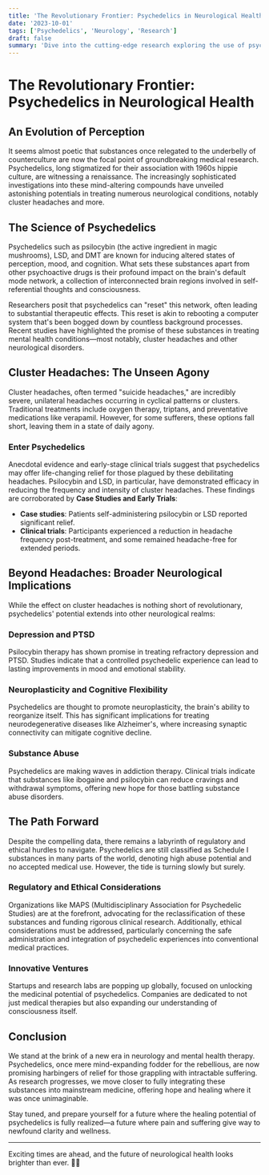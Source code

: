 ```yaml
---
title: 'The Revolutionary Frontier: Psychedelics in Neurological Health'
date: '2023-10-01'
tags: ['Psychedelics', 'Neurology', 'Research']
draft: false
summary: 'Dive into the cutting-edge research exploring the use of psychedelics in treating cluster headaches and other neurological conditions. Discover how these once-taboo substances are making a comeback in the medical field.'
---
```


# The Revolutionary Frontier: Psychedelics in Neurological Health

## An Evolution of Perception

It seems almost poetic that substances once relegated to the underbelly of counterculture are now the focal point of groundbreaking medical research. Psychedelics, long stigmatized for their association with 1960s hippie culture, are witnessing a renaissance. The increasingly sophisticated investigations into these mind-altering compounds have unveiled astonishing potentials in treating numerous neurological conditions, notably cluster headaches and more.

## The Science of Psychedelics

Psychedelics such as psilocybin (the active ingredient in magic mushrooms), LSD, and DMT are known for inducing altered states of perception, mood, and cognition. What sets these substances apart from other psychoactive drugs is their profound impact on the brain's default mode network, a collection of interconnected brain regions involved in self-referential thoughts and consciousness. 

Researchers posit that psychedelics can "reset" this network, often leading to substantial therapeutic effects. This reset is akin to rebooting a computer system that's been bogged down by countless background processes. Recent studies have highlighted the promise of these substances in treating mental health conditions—most notably, cluster headaches and other neurological disorders.

## Cluster Headaches: The Unseen Agony

Cluster headaches, often termed "suicide headaches," are incredibly severe, unilateral headaches occurring in cyclical patterns or clusters. Traditional treatments include oxygen therapy, triptans, and preventative medications like verapamil. However, for some sufferers, these options fall short, leaving them in a state of daily agony.

### Enter Psychedelics

Anecdotal evidence and early-stage clinical trials suggest that psychedelics may offer life-changing relief for those plagued by these debilitating headaches. Psilocybin and LSD, in particular, have demonstrated efficacy in reducing the frequency and intensity of cluster headaches. These findings are corroborated by **Case Studies and Early Trials**:
- **Case studies**: Patients self-administering psilocybin or LSD reported significant relief.
- **Clinical trials**: Participants experienced a reduction in headache frequency post-treatment, and some remained headache-free for extended periods.

## Beyond Headaches: Broader Neurological Implications

While the effect on cluster headaches is nothing short of revolutionary, psychedelics' potential extends into other neurological realms:

### Depression and PTSD

Psilocybin therapy has shown promise in treating refractory depression and PTSD. Studies indicate that a controlled psychedelic experience can lead to lasting improvements in mood and emotional stability.

### Neuroplasticity and Cognitive Flexibility

Psychedelics are thought to promote neuroplasticity, the brain's ability to reorganize itself. This has significant implications for treating neurodegenerative diseases like Alzheimer's, where increasing synaptic connectivity can mitigate cognitive decline.

### Substance Abuse

Psychedelics are making waves in addiction therapy. Clinical trials indicate that substances like ibogaine and psilocybin can reduce cravings and withdrawal symptoms, offering new hope for those battling substance abuse disorders.

## The Path Forward

Despite the compelling data, there remains a labyrinth of regulatory and ethical hurdles to navigate. Psychedelics are still classified as Schedule I substances in many parts of the world, denoting high abuse potential and no accepted medical use. However, the tide is turning slowly but surely.

### Regulatory and Ethical Considerations

Organizations like MAPS (Multidisciplinary Association for Psychedelic Studies) are at the forefront, advocating for the reclassification of these substances and funding rigorous clinical research. Additionally, ethical considerations must be addressed, particularly concerning the safe administration and integration of psychedelic experiences into conventional medical practices.

### Innovative Ventures

Startups and research labs are popping up globally, focused on unlocking the medicinal potential of psychedelics. Companies are dedicated to not just medical therapies but also expanding our understanding of consciousness itself.

## Conclusion

We stand at the brink of a new era in neurology and mental health therapy. Psychedelics, once mere mind-expanding fodder for the rebellious, are now promising harbingers of relief for those grappling with intractable suffering. As research progresses, we move closer to fully integrating these substances into mainstream medicine, offering hope and healing where it was once unimaginable.

Stay tuned, and prepare yourself for a future where the healing potential of psychedelics is fully realized—a future where pain and suffering give way to newfound clarity and wellness.

---

Exciting times are ahead, and the future of neurological health looks brighter than ever. 🌟🚀